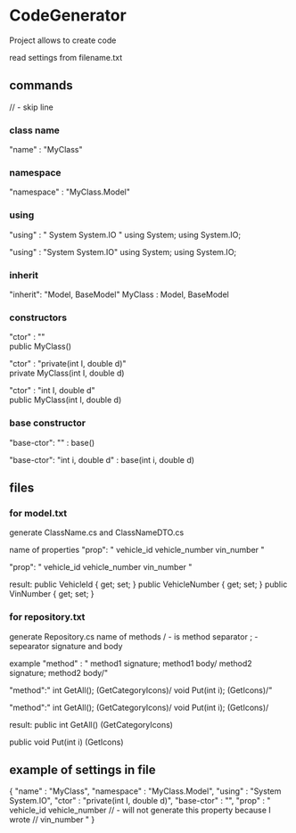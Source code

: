 # CodeGenerator
Project allows to create code

read settings from filename.txt  

## commands
// - skip line

### class name
"name" : "MyClass"

### namespace
"namespace" : "MyClass.Model"

### using
"using" : "
System 
System.IO "
using System;
using System.IO;

"using" : "System System.IO"
using System;
using System.IO;

### inherit
"inherit": "Model, BaseModel"
MyClass : Model, BaseModel

### constructors
"ctor" : ""                          
public MyClass()

"ctor" : "private(int I, double d)"   
private MyClass(int I, double d)

"ctor" : "int I, double d"   
public MyClass(int I, double d)

### base constructor
"base-ctor": ""
: base()

"base-ctor": "int i, double d"
: base(int i, double d)

## files

### for model.txt 
generate ClassName.cs and ClassNameDTO.cs

name of properties
"prop":	" vehicle_id vehicle_number vin_number "

"prop":	"
vehicle_id
vehicle_number
vin_number "

result:
public VehicleId { get; set; }
public VehicleNumber { get; set; }
public VinNumber { get; set; }

### for repository.txt
generate Repository.cs
name of methods 
/ - is method separator 
; - sepearator signature and body 

example
"method" : " 
method1 signature; method1 body/
method2 signature; method2 body/"


"method":"
int GetAll(); <LayerIcon>(GetCategoryIcons)/
void Put(int i); <LayerIcon>(GetIcons)/" 

"method":"
int GetAll(); <Icon>(GetCategoryIcons)/
void Put(int i); <Icon>(GetIcons)/

result: 
public int GetAll()
  <Icon>(GetCategoryIcons)

public void Put(int i)
  <Icon>(GetIcons)


## example of settings in file
{
"name" : "MyClass",
"namespace" : "MyClass.Model",
"using" : "System System.IO",
"ctor" : "private(int I, double d)",
"base-ctor" : "",
"prop" :	"
vehicle_id
vehicle_number  // - will not generate this property because I wrote //
vin_number "
}
